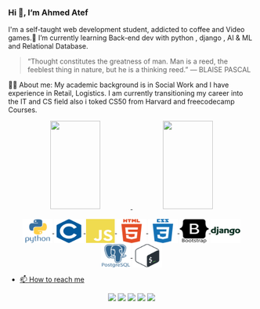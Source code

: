 ### Hi 👋, I’m Ahmed Atef

I'm a self-taught web development student, addicted to coffee and Video games.🌱 I’m currently learning Back-end dev with python , django , AI & ML
and Relational Database.

> “Thought constitutes the greatness of man. Man is a reed, the feeblest thing in nature, but he is a thinking reed.” ― BLAISE PASCAL

👨‍💻 About me: My academic background is in Social Work and I have experience in Retail, Logistics. I am currently transitioning my career into the IT and CS field also i toked CS50 from Harvard and freecodecamp Courses.


<div align="center">
  <a href="https://github.com/Ahmed3atef">
  <img height="180em" width="45%" src="https://github-readme-stats.vercel.app/api?username=Ahmed3atef&show_icons=true&theme=transparent&include_all_commits=true&count_private=true"/>
  <img height="180em" width="45%" src="https://github-readme-stats.vercel.app/api/top-langs/?username=Ahmed3atef&layout=compact&langs_count=6&theme=transparent"/>
</div>
  
  
<div style="display: inline_block" align="center"><br>
  <img align="center" alt="Py" height="50" width="60" src="https://raw.githubusercontent.com/devicons/devicon/1119b9f84c0290e0f0b38982099a2bd027a48bf1/icons/python/python-original-wordmark.svg">
  <img align="center" alt="C" height="50" width="60" src="https://raw.githubusercontent.com/devicons/devicon/1119b9f84c0290e0f0b38982099a2bd027a48bf1/icons/c/c-plain.svg">
  <img align="center" alt="JS" height="50" width="60" src="https://raw.githubusercontent.com/devicons/devicon/1119b9f84c0290e0f0b38982099a2bd027a48bf1/icons/javascript/javascript-plain.svg">
  <img align="center" alt="HTML" height="50" width="60" src="https://raw.githubusercontent.com/devicons/devicon/1119b9f84c0290e0f0b38982099a2bd027a48bf1/icons/html5/html5-plain-wordmark.svg">
  <img align="center" alt="CSS" height="50" width="60" src="https://raw.githubusercontent.com/devicons/devicon/1119b9f84c0290e0f0b38982099a2bd027a48bf1/icons/css3/css3-plain-wordmark.svg">
  <img align="center" alt="Bootstrap" height="50" width="60" src="https://raw.githubusercontent.com/devicons/devicon/1119b9f84c0290e0f0b38982099a2bd027a48bf1/icons/bootstrap/bootstrap-plain-wordmark.svg">
  <img align="center" alt="Django" height="50" width="60" src="https://raw.githubusercontent.com/devicons/devicon/1119b9f84c0290e0f0b38982099a2bd027a48bf1/icons/django/django-plain-wordmark.svg">
  <img align="center" alt="PSQL" height="50" width="60" src="https://raw.githubusercontent.com/devicons/devicon/1119b9f84c0290e0f0b38982099a2bd027a48bf1/icons/postgresql/postgresql-plain-wordmark.svg">
  <img align="center" alt="Bash" height="50" width="60" src="https://raw.githubusercontent.com/devicons/devicon/1119b9f84c0290e0f0b38982099a2bd027a48bf1/icons/bash/bash-original.svg">
</div>
  
- 📫 How to reach me 
<div align="center"> 
  <a href="https://www.instagram.com/ahmedatef54/" target="_blank"><img src="https://img.shields.io/badge/-Instagram-%23E4405F?style=for-the-badge&logo=instagram&logoColor=white" target="_blank"></a>
  <a href = "mailto:clay674302@gmail.com"><img src="https://img.shields.io/badge/-Gmail-%23333?style=for-the-badge&logo=gmail&logoColor=white" target="_blank"></a>
  <a href="https://twitter.com/Ahmed_Atef101" target="_blank"><img src="https://img.shields.io/badge/Twitter-1DA1F2?style=for-the-badge&logo=twitter&logoColor=white"></a> 
  <a href="https://www.linkedin.com/in/ahmed-atef-23510018a/" target="_blank"><img src="https://img.shields.io/badge/LinkedIn-0077B5?style=for-the-badge&logo=linkedin&logoColor=white"></a> 
  <a href="https://www.facebook.com/profile.php?id=100056987406564" target"_blank"><img src="https://img.shields.io/badge/Facebook-Connect-brightgreen?style=for-the-badge&labelColor=black&logo=facebook"></a>
</div>

<!---
Ahmed3atef/Ahmed3atef is a ✨ special ✨ repository because its `README.md` (this file) appears on your GitHub profile.
You can click the Preview link to take a look at your changes.
--->
